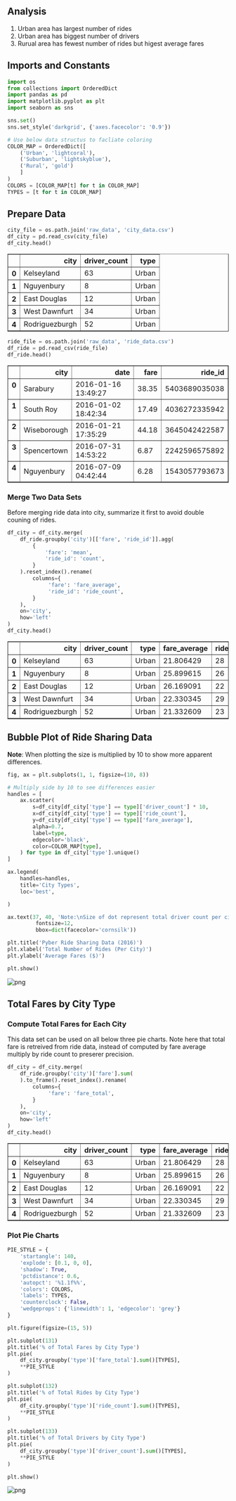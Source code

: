 
## Analysis
1. Urban area has largest number of rides
2. Urban area has biggest number of drivers
3. Rurual area has fewest number of rides but higest average fares

## Imports and Constants


```python
import os
from collections import OrderedDict
import pandas as pd
import matplotlib.pyplot as plt
import seaborn as sns

sns.set()
sns.set_style('darkgrid', {'axes.facecolor': '0.9'})

# Use below data structus to facliate coloring
COLOR_MAP = OrderedDict([
    ('Urban', 'lightcoral'),
    ('Suburban', 'lightskyblue'),
    ('Rural', 'gold')
    ]
)
COLORS = [COLOR_MAP[t] for t in COLOR_MAP]
TYPES = [t for t in COLOR_MAP]
```

## Prepare Data


```python
city_file = os.path.join('raw_data', 'city_data.csv')
df_city = pd.read_csv(city_file)
df_city.head()
```




<div>
<style>
    .dataframe thead tr:only-child th {
        text-align: right;
    }

    .dataframe thead th {
        text-align: left;
    }

    .dataframe tbody tr th {
        vertical-align: top;
    }
</style>
<table border="1" class="dataframe">
  <thead>
    <tr style="text-align: right;">
      <th></th>
      <th>city</th>
      <th>driver_count</th>
      <th>type</th>
    </tr>
  </thead>
  <tbody>
    <tr>
      <th>0</th>
      <td>Kelseyland</td>
      <td>63</td>
      <td>Urban</td>
    </tr>
    <tr>
      <th>1</th>
      <td>Nguyenbury</td>
      <td>8</td>
      <td>Urban</td>
    </tr>
    <tr>
      <th>2</th>
      <td>East Douglas</td>
      <td>12</td>
      <td>Urban</td>
    </tr>
    <tr>
      <th>3</th>
      <td>West Dawnfurt</td>
      <td>34</td>
      <td>Urban</td>
    </tr>
    <tr>
      <th>4</th>
      <td>Rodriguezburgh</td>
      <td>52</td>
      <td>Urban</td>
    </tr>
  </tbody>
</table>
</div>




```python
ride_file = os.path.join('raw_data', 'ride_data.csv')
df_ride = pd.read_csv(ride_file)
df_ride.head()
```




<div>
<style>
    .dataframe thead tr:only-child th {
        text-align: right;
    }

    .dataframe thead th {
        text-align: left;
    }

    .dataframe tbody tr th {
        vertical-align: top;
    }
</style>
<table border="1" class="dataframe">
  <thead>
    <tr style="text-align: right;">
      <th></th>
      <th>city</th>
      <th>date</th>
      <th>fare</th>
      <th>ride_id</th>
    </tr>
  </thead>
  <tbody>
    <tr>
      <th>0</th>
      <td>Sarabury</td>
      <td>2016-01-16 13:49:27</td>
      <td>38.35</td>
      <td>5403689035038</td>
    </tr>
    <tr>
      <th>1</th>
      <td>South Roy</td>
      <td>2016-01-02 18:42:34</td>
      <td>17.49</td>
      <td>4036272335942</td>
    </tr>
    <tr>
      <th>2</th>
      <td>Wiseborough</td>
      <td>2016-01-21 17:35:29</td>
      <td>44.18</td>
      <td>3645042422587</td>
    </tr>
    <tr>
      <th>3</th>
      <td>Spencertown</td>
      <td>2016-07-31 14:53:22</td>
      <td>6.87</td>
      <td>2242596575892</td>
    </tr>
    <tr>
      <th>4</th>
      <td>Nguyenbury</td>
      <td>2016-07-09 04:42:44</td>
      <td>6.28</td>
      <td>1543057793673</td>
    </tr>
  </tbody>
</table>
</div>



### Merge Two Data Sets
Before merging ride data into city, summarize it first to avoid double couning of rides.


```python
df_city = df_city.merge(
    df_ride.groupby('city')[['fare', 'ride_id']].agg(
        {
            'fare': 'mean',
            'ride_id': 'count',
        }
    ).reset_index().rename(
        columns={
             'fare': 'fare_average',
             'ride_id': 'ride_count',
        }
    ),
    on='city',
    how='left'
)
df_city.head()
```




<div>
<style>
    .dataframe thead tr:only-child th {
        text-align: right;
    }

    .dataframe thead th {
        text-align: left;
    }

    .dataframe tbody tr th {
        vertical-align: top;
    }
</style>
<table border="1" class="dataframe">
  <thead>
    <tr style="text-align: right;">
      <th></th>
      <th>city</th>
      <th>driver_count</th>
      <th>type</th>
      <th>fare_average</th>
      <th>ride_count</th>
    </tr>
  </thead>
  <tbody>
    <tr>
      <th>0</th>
      <td>Kelseyland</td>
      <td>63</td>
      <td>Urban</td>
      <td>21.806429</td>
      <td>28</td>
    </tr>
    <tr>
      <th>1</th>
      <td>Nguyenbury</td>
      <td>8</td>
      <td>Urban</td>
      <td>25.899615</td>
      <td>26</td>
    </tr>
    <tr>
      <th>2</th>
      <td>East Douglas</td>
      <td>12</td>
      <td>Urban</td>
      <td>26.169091</td>
      <td>22</td>
    </tr>
    <tr>
      <th>3</th>
      <td>West Dawnfurt</td>
      <td>34</td>
      <td>Urban</td>
      <td>22.330345</td>
      <td>29</td>
    </tr>
    <tr>
      <th>4</th>
      <td>Rodriguezburgh</td>
      <td>52</td>
      <td>Urban</td>
      <td>21.332609</td>
      <td>23</td>
    </tr>
  </tbody>
</table>
</div>



## Bubble Plot of Ride Sharing Data

__Note__: When plotting the size is multiplied by 10 to show more apparent differences.


```python
fig, ax = plt.subplots(1, 1, figsize=(10, 8))

# Multiply side by 10 to see differences easier
handles = [
    ax.scatter(
        s=df_city[df_city['type'] == type]['driver_count'] * 10,
        x=df_city[df_city['type'] == type]['ride_count'],
        y=df_city[df_city['type'] == type]['fare_average'],
        alpha=0.7,
        label=type,
        edgecolor='black',
        color=COLOR_MAP[type],
    ) for type in df_city['type'].unique()
]

ax.legend(
    handles=handles,
    title='City Types',
    loc='best',

)

ax.text(37, 40, 'Note:\nSize of dot represent total driver count per city.',
         fontsize=12,
         bbox=dict(facecolor='cornsilk'))

plt.title('Pyber Ride Sharing Data (2016)')
plt.xlabel('Total Number of Rides (Per City)')
plt.ylabel('Average Fares ($)')

plt.show()
```


![png](output_9_0.png)


## Total Fares by City Type

### Compute Total Fares for Each City
This data set can be used on all below three pie charts. Note here that total fare is retreived from ride data, instead of computed by fare average multiply by ride count to preserer precision.


```python
df_city = df_city.merge(
    df_ride.groupby('city')['fare'].sum(
    ).to_frame().reset_index().rename(
        columns={
             'fare': 'fare_total',
        }
    ),
    on='city',
    how='left'
)
df_city.head()
```




<div>
<style>
    .dataframe thead tr:only-child th {
        text-align: right;
    }

    .dataframe thead th {
        text-align: left;
    }

    .dataframe tbody tr th {
        vertical-align: top;
    }
</style>
<table border="1" class="dataframe">
  <thead>
    <tr style="text-align: right;">
      <th></th>
      <th>city</th>
      <th>driver_count</th>
      <th>type</th>
      <th>fare_average</th>
      <th>ride_count</th>
      <th>fare_total</th>
    </tr>
  </thead>
  <tbody>
    <tr>
      <th>0</th>
      <td>Kelseyland</td>
      <td>63</td>
      <td>Urban</td>
      <td>21.806429</td>
      <td>28</td>
      <td>610.58</td>
    </tr>
    <tr>
      <th>1</th>
      <td>Nguyenbury</td>
      <td>8</td>
      <td>Urban</td>
      <td>25.899615</td>
      <td>26</td>
      <td>673.39</td>
    </tr>
    <tr>
      <th>2</th>
      <td>East Douglas</td>
      <td>12</td>
      <td>Urban</td>
      <td>26.169091</td>
      <td>22</td>
      <td>575.72</td>
    </tr>
    <tr>
      <th>3</th>
      <td>West Dawnfurt</td>
      <td>34</td>
      <td>Urban</td>
      <td>22.330345</td>
      <td>29</td>
      <td>647.58</td>
    </tr>
    <tr>
      <th>4</th>
      <td>Rodriguezburgh</td>
      <td>52</td>
      <td>Urban</td>
      <td>21.332609</td>
      <td>23</td>
      <td>490.65</td>
    </tr>
  </tbody>
</table>
</div>



### Plot Pie Charts


```python
PIE_STYLE = {
    'startangle': 140,
    'explode': [0.1, 0, 0],
    'shadow': True,
    'pctdistance': 0.6,
    'autopct': '%1.1f%%',
    'colors': COLORS,
    'labels': TYPES,
    'counterclock': False,
    'wedgeprops': {'linewidth': 1, 'edgecolor': 'grey'}
}

plt.figure(figsize=(15, 5))

plt.subplot(131)
plt.title('% of Total Fares by City Type')
plt.pie(
    df_city.groupby('type')['fare_total'].sum()[TYPES], 
    **PIE_STYLE
)

plt.subplot(132)
plt.title('% of Total Rides by City Type')
plt.pie(
    df_city.groupby('type')['ride_count'].sum()[TYPES],
    **PIE_STYLE
)

plt.subplot(133)
plt.title('% of Total Drivers by City Type')
plt.pie(
    df_city.groupby('type')['driver_count'].sum()[TYPES], 
    **PIE_STYLE
)

plt.show()
```


![png](output_14_0.png)

